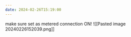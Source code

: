 ```yaml
---
date: 2024-02-26T15:19:00
---
```


make sure set as metered connection ON!
![[Pasted image 20240226152039.png]]